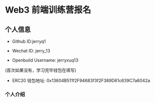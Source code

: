 # Web3 前端训练营报名

## 个人信息

* Github ID:jerryq1

* Wechat ID: jerry_13

* Openbuild Username: jerryxuq13

(首次如果没有，学习完毕钱包在填写)


* ERC20 钱包地址: 0x13604B511f2F94683f3f2F389D61c639C7a6042a

### 个人介绍


